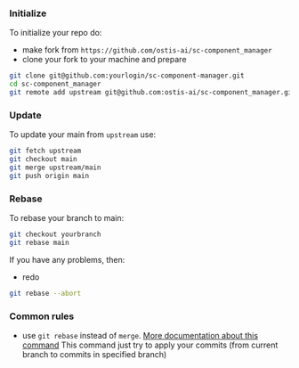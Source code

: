 ### Initialize
To initialize your repo do:
 * make fork from `https://github.com/ostis-ai/sc-component_manager`
 * clone your fork to your machine and prepare
```sh
git clone git@github.com:yourlogin/sc-component-manager.git
cd sc-component_manager
git remote add upstream git@github.com:ostis-ai/sc-component_manager.git
```
### Update 
To update your main from `upstream` use:
```sh
git fetch upstream
git checkout main
git merge upstream/main
git push origin main
```

### Rebase
To rebase your branch to main:
```sh
git checkout yourbranch
git rebase main
```

If you have any problems, then:
* redo
```sh
git rebase --abort
```

### Common rules
* use `git rebase` instead of `merge`. [More documentation about this command](https://git-scm.com/docs/git-rebase) This command just try to apply your commits (from current branch to commits in specified branch)
